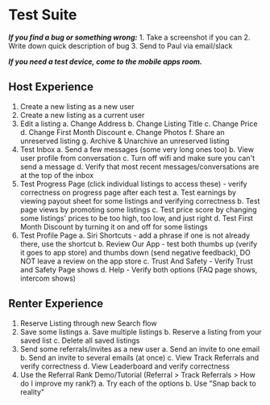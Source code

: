 <!-- TITLE: iOS App -->
<!-- SUBTITLE: iOS Device Testing -->

# Test Suite
***If you find a bug or something wrong:***
	1. Take a screenshot if you can
	2. Write down quick description of bug
	3. Send to Paul via email/slack

***If you need a test device, come to the mobile apps room.***
## Host Experience
1. Create a new listing as a new user
2. Create a new listing as a current user
3. Edit a listing
	a. Change Address
	b. Change Listing Title
	c. Change Price
	d. Change First Month Discount
	e. Change Photos
	f. Share an unreserved listing
	g. Archive & Unarchive an unreserved listing
4. Test Inbox
	a. Send a few messages (some very long ones too)
	b. View user profile from conversation
	c. Turn off wifi and make sure you can't send a message
	d. Verify that most recent messages/conversations are at the top of the inbox
5. Test Progress Page (click individual listings to access these) - verify correctness on progress page after each test
	a. Test earnings by viewing payout sheet for some listings and verifying correctness
	b. Test page views by promoting some listings
	c. Test price score by changing some listings' prices to be too high, too low, and just right
	d. Test First Month Discount by turning it on and off for some listings
6. Test Profile Page
	a. Siri Shortcuts - add a phrase if one is not already there, use the shortcut
	b. Review Our App - test both thumbs up (verify it goes to app store) and thumbs down (send negative feedback), DO NOT leave a review on the app store
	c. Trust And Safety - Verify Trust and Safety Page shows
	d. Help - Verify both options (FAQ page shows, intercom shows)
## Renter Experience
1. Reserve Listing through new Search flow
2. Save some listings
	a. Save multiple listings
	b. Reserve a listing from your saved list
	c. Delete all saved listings
3. Send some referrals/invites as a new user
	a. Send an invite to one email
  b. Send an invite to several emails (at once)
	c. View Track Referrals and verify correctness
  d. View Leaderboard and verify correctness
4. Use the Referral Rank Demo/Tutorial (Referral > Track Referrals > How do I improve my rank?)
  a. Try each of the options
	b. Use "Snap back to reality"
